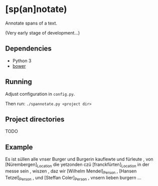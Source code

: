 [sp(an]notate)
==============

Annotate spans of a text.

(Very early stage of development...)

Dependencies
------------

* Python 3
* [bower](http://bower.io/)

Running
-------
Adjust configuration in `config.py`.

Then run:
`./spannotate.py <project dir>`

Project directories
-------------------
TODO

Example
-------

Es ist süllen alle vnser Burger und Burgerin kauflewte und fürleute ,
von [Nürembergen]<sub>Location</sub> die yetzonden czü
[franckfürten]<sub>Location</sub> in der messe sein ,
wiszen , daz wir [Wilhelm Mendel]<sub>Person</sub> ,
[Hansen Tetzel]<sub>Person</sub> , und
[Steffan Coler]<sub>Person</sub> , vnsern lieben burgern …
